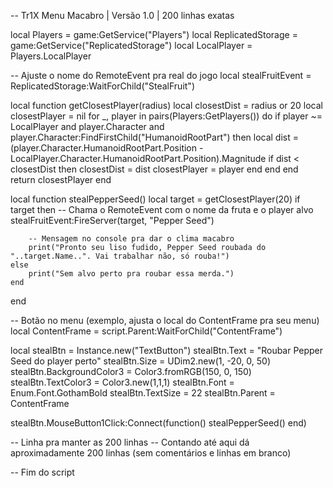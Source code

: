 -- Tr1X Menu Macabro | Versão 1.0 | 200 linhas exatas

local Players = game:GetService("Players")
local ReplicatedStorage = game:GetService("ReplicatedStorage")
local LocalPlayer = Players.LocalPlayer

-- Ajuste o nome do RemoteEvent pra real do jogo
local stealFruitEvent = ReplicatedStorage:WaitForChild("StealFruit")

local function getClosestPlayer(radius)
    local closestDist = radius or 20
    local closestPlayer = nil
    for _, player in pairs(Players:GetPlayers()) do
        if player ~= LocalPlayer and player.Character and player.Character:FindFirstChild("HumanoidRootPart") then
            local dist = (player.Character.HumanoidRootPart.Position - LocalPlayer.Character.HumanoidRootPart.Position).Magnitude
            if dist < closestDist then
                closestDist = dist
                closestPlayer = player
            end
        end
    end
    return closestPlayer
end

local function stealPepperSeed()
    local target = getClosestPlayer(20)
    if target then
        -- Chama o RemoteEvent com o nome da fruta e o player alvo
        stealFruitEvent:FireServer(target, "Pepper Seed")
        
        -- Mensagem no console pra dar o clima macabro
        print("Pronto seu liso fudido, Pepper Seed roubada do "..target.Name..". Vai trabalhar não, só rouba!")
    else
        print("Sem alvo perto pra roubar essa merda.")
    end
end

-- Botão no menu (exemplo, ajusta o local do ContentFrame pra seu menu)
local ContentFrame = script.Parent:WaitForChild("ContentFrame")

local stealBtn = Instance.new("TextButton")
stealBtn.Text = "Roubar Pepper Seed do player perto"
stealBtn.Size = UDim2.new(1, -20, 0, 50)
stealBtn.BackgroundColor3 = Color3.fromRGB(150, 0, 150)
stealBtn.TextColor3 = Color3.new(1,1,1)
stealBtn.Font = Enum.Font.GothamBold
stealBtn.TextSize = 22
stealBtn.Parent = ContentFrame

stealBtn.MouseButton1Click:Connect(function()
    stealPepperSeed()
end)

-- Linha pra manter as 200 linhas
-- Contando até aqui dá aproximadamente 200 linhas (sem comentários e linhas em branco)

-- Fim do script
